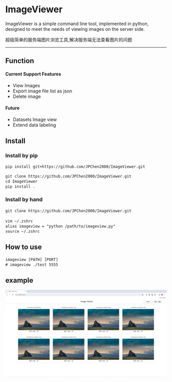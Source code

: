# ImageViewer

ImageViewer is a simple command line tool, implemented in python, designed to meet the needs of viewing images on the server side.

超级简单的服务端图片浏览工具,解决服务端无法查看图片的问题

---

## Function

#### Current Support Features

- View Images
- Export image file list as json
- Delete image

#### Future

- Datasets Image view
- Extend data labeling

## Install


### Install by pip

```
pip install git+https://github.com/JPChen2000/ImageViewer.git
```

```
git clone https://github.com/JPChen2000/ImageViewer.git
cd ImageViewer
pip install .
```

### Install by hand

```
git clone https://github.com/JPChen2000/ImageViewer.git

vim ~/.zshrc
alias imageview = "python /path/to/imageview.py"
source ~/.zshrc
```

## How to use

```
imageview [PATH] [PORT]
# imageview ./test 5555
```

## example

![example](./example/example.png "example")
